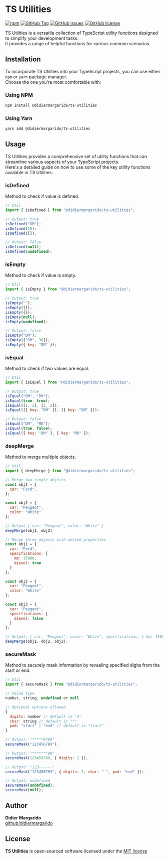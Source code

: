 # TS Utilities
[![npm](https://img.shields.io/npm/dt/@didiermargarido/ts-utilities.svg?style=for-the-badge)](https://www.npmjs.com/package/@didiermargarido/ts-utilities)
[![GitHub Tag](https://img.shields.io/github/release/didiermargarido/ts-utilities.svg?style=for-the-badge)](https://github.com/didiermargarido/ts-utilities/releases)
[![GitHub issues](https://img.shields.io/github/issues/didiermargarido/ts-utilities.svg?style=for-the-badge)](https://github.com/didiermargarido/ts-utilities/issues)
[![GitHub license](https://img.shields.io/badge/license-MIT-blue.svg?style=for-the-badge)](https://github.com/didiermargarido/ts-utilities/blob/master/LICENSE)

TS Utilities is a versatile collection of TypeScript utility functions designed to simplify your development tasks.\
It provides a range of helpful functions for various common scenarios.

## Installation
To incorporate TS Utilities into your TypeScript projects, you can use either `npm` or `yarn` package manager.\
Choose the one you're most comfortable with:

### Using NPM
```bash
npm install @didiermargarido/ts-utilities
```

### Using Yarn
```bash
yarn add @didiermargarido/ts-utilities
```

## Usage
TS Utilities provides a comprehensive set of utility functions that can streamline various aspects of your TypeScript projects.\
Here's a detailed guide on how to use some of the key utility functions available in TS Utilities:

### isDefined
Method to check if value is defined.

```js
// Util
import { isDefined } from "@didiermargarido/ts-utilities";

// Output: true
isDefined("DM");
isDefined(10);
isDefined([]);

// Output: false
isDefined(null);
isDefined(undefined); 
```

### isEmpty
Method to check if value is empty.

```js
// Util
import { isEmpty } from "@didiermargarido/ts-utilities";

// Output: true
isEmpty("");
isEmpty([]);
isEmpty({});
isEmpty(null);
isEmpty(undefined);

// Output: false
isEmpty("DM");
isEmpty(["DM", 36]);
isEmpty({ key: "DM" }); 
```

### isEqual
Method to check if two values are equal.

```js
// Util
import { isEqual } from "@didiermargarido/ts-utilities";

// Output: true
isEqual("DM", "DM");
isEqual(true, true);
isEqual([1, 2], [1, 2]);
isEqual([{ key: "DM" }], [{ key: "DM" }]);

// Output: false
isEqual("DM", "MD");
isEqual(true, false);
isEqual({ key: "DM" }, { key: "MD" }); 
```

### deepMerge
Method to merge multiple objects.

```js
// Util
import { deepMerge } from "@didiermargarido/ts-utilities";

// Merge two single objects
const obj1 = { 
  car: "Ford",
};

const obj2 = { 
  car: "Peugeot", 
  color: "White"
};

// Output { car: "Peugeot", color: "White" }
deepMerge(obj1, obj2)

// Merge three objects with nested properties
const obj1 = { 
  car: "Ford", 
  specifications: { 
    km: 15000, 
    diesel: true 
  } 
};

const obj2 = { 
  car: "Peugeot", 
  color: "White"
};

const obj3 = { 
  car: "Peugeot", 
  specifications: { 
    diesel: false
  } 
};

// Output: { car: "Peugeot", color: "White", specifications: { km: 15000, diesel: false } }
deepMerge(obj1, obj2, obj3);
```

### secureMask
Method to securely mask information by revealing specified digits from the start or end.

```js
// Util
import { secureMask } from "@didiermargarido/ts-utilities";

// Value type
number, string, undefined or null

// Optional options allowed
{
  digits: number // default is "4"
  char: string // default is "*"
  pad: "start" | "end" // default is "start"
}

// Output: "*****6789"
secureMask("123456789");

// Output: "*******89"
secureMask(123456789, { digits: 2 });

// Output: "123------"
secureMask("123456789", { digits: 3, char: "-", pad: "end" });

// Output: undefined
secureMask(undefined);
secureMask(null);
```

## Author
**Didier Margarido**\
[github/didiermargarido](https://github.com/didiermargarido)

## License
**TS Utilities** is open-sourced software licensed under the [MIT license](LICENSE)